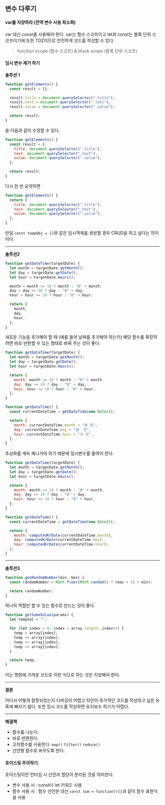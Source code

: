## 변수 다루기

#### var를 지양하라 (전역 변수 사용 최소화)

var 대신 const를 사용해야 한다. var는 함수 스코프이고 let과 const는 블록 단위 스코프이기에 또한 TDZ이므로 안전하게 코드를 작성할 수 있다.

> function scope (함수 스코프) & block scope (블록 단위 스코프)

#### 임시 변수 제거 하기

**솔루션 1**

```js
function getElements() {
  const result = {};

  result.title = document.querySelector(".title");
  result.text = document.querySelector(".text");
  result.value = document.querySelector(".value");

  return result;
}
```

을 다음과 같이 수정할 수 있다.

```js
function getElements() {
  const result = {
    title: document.querySelector(".title"),
    text: document.querySelector(".text"),
    value: document.querySelector(".value"),
  };

  return result;
}
```

다시 한 번 요약하면

```js
function getElements() {
  return {
    title: document.querySelector(".title"),
    text: document.querySelector(".text"),
    value: document.querySelector(".value"),
  };
}
```

만일 `const tempObj = {}`와 같은 임시객체를 생성할 경우 CRUD을 하고 싶다는 의미이다.

---

**솔루션2**

```js
function getDateTime(targetDate) {
  let month = targetDate.getMonth();
  let day = targetDate.getDate();
  let hour = targetDate.Hours();

  month = month >= 10 ? month : "0" + month;
  day = day >= 10 ? day : "0" + day;
  hour = hour >= 10 ? hour : "0" + hour;

  return {
    month,
    day,
    hour,
  };
}
```

새로운 기능을 추가해야 할 때 (예를 들어 날짜를 추가해야 하는지) 해당 함수를 확장하려면 바로 반환할 수 있는 형태로 바꿔 주는 것이 좋다.

```js
function getDateTime(targetDate) {
  let month = targetDate.getMonth();
  let day = targetDate.getDate();
  let hour = targetDate.Hours();

  return {
    month: month >= 10 ? month : "0" + month,
    day: day >= 10 ? day : "0" + day,
    hour: hour >= 10 ? hour : "0" + hour,
  };
}

function getDateTime() {
  const currentDateTime = getDateTime(new Date());

  return {
    month: currentDateTime.month + "분 전",
    day: currentDateTime.day + "일  전",
    hour: currentDateTime.hour + "시 전",
  };
}
```

추상화를 계속 해나가야 하기 때문에 임시변수를 줄여야 한다.

```js
function getDateTime(targetDate) {
  let month = targetDate.getMonth();
  let day = targetDate.getDate();
  let hour = targetDate.Hours();

  return {
    month: month >= 10 ? month : "0" + month,
    day: day >= 10 ? day : "0" + day,
    hour: hour >= 10 ? hour : "0" + hour,
  };
}

function getDateTime() {
  const currentDateTime = getDateTime(new Date());

  return {
    month: computedKrDate(currentDateTime.month),
    day: computedKrDate(currentDateTime.day),
    hour: computedKrDate(currentDateTime.hour),
  };
}
```

---

**솔루션3**

```js
function genRandomNumber(min, max) {
  const randomNumber = Math.floor(Math.random() * (max + 1) + min);

  return randomNumber;
}
```

하나의 역할만 할 수 있는 함수로 만드는 것이 좋다.

```js
function getSomeValue(params) {
  let tempVal = "";

  for (let index = 0; index < array.length; index++) {
    temp = array[index];
    temp += array[index];
    temp += array[index];
    temp += array[index];
  }

  return temp;
}
```

이는 명령에 가까운 코드로 이런 식으로 하는 것은 지양해야 한다.

---

**결론**

어디서 어떻게 잘못되었는지 디버깅이 어렵고 타인이 추가적인 코드를 작성하고 싶은 유혹에 빠지기 쉽다. 또한 임시 코드를 작성하면 유지보수 하기가 어렵다.

---

**해결책**

- 함수를 나눈다.
- 바로 반환한다.
- 고차함수를 사용한다. `map()` `filter()` `reduce()`
- 선언형 함수로 바꾸도록 한다.

#### 호이스팅 주의하기

호이스팅이란 런타임 시 선언과 할당이 분리된 것을 의미한다.

- 변수 사용 시 : const나 let 키워드 사용
- 함수 사용 시 : 함수 선언문 대신 `const sum = function(){}`과 같이 함수 표현식을 사용
